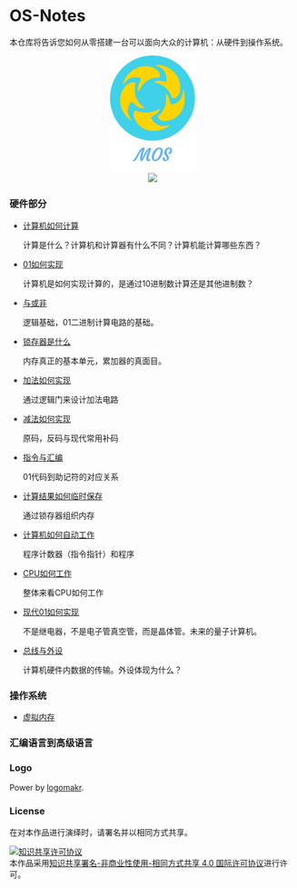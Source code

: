 # OS-Notes

本仓库将告诉您如何从零搭建一台可以面向大众的计算机：从硬件到操作系统。               

<div align="center"> 
    <img src="other/moslogo.png" width="150px"/>
	<br/>
     <a href="https://3249977074.gitbook.io/os-notes/">
         <img src="https://img.shields.io/badge/_-gitbook-4ab8a1.svg">
    </a> 
</div>



### 硬件部分

- [计算机如何计算](notes/计算机如何计算.md)

  计算是什么？计算机和计算器有什么不同？计算机能计算哪些东西？

- [01如何实现]()

  计算机是如何实现计算的，是通过10进制数计算还是其他进制数？

- [与或非]()

  逻辑基础，01二进制计算电路的基础。

- [锁存器是什么]()

  内存真正的基本单元，累加器的真面目。

- [加法如何实现]()

  通过逻辑门来设计加法电路

- [减法如何实现]()

  原码，反码与现代常用补码

- [指令与汇编]()

  01代码到助记符的对应关系

- [计算结果如何临时保存]()

  通过锁存器组织内存

- [计算机如何自动工作]()

  程序计数器（指令指针）和程序

- [CPU如何工作]()

  整体来看CPU如何工作

- [现代01如何实现]()

  不是继电器，不是电子管真空管，而是晶体管。未来的量子计算机。

- [总线与外设]()

  计算机硬件内数据的传输。外设体现为什么？

### 操作系统

- [虚拟内存](notes/virtual-memory.md)

### 汇编语言到高级语言

### Logo

Power by [logomakr](https://logomakr.com/).
### License
在对本作品进行演绎时，请署名并以相同方式共享。

<a rel="license" href="http://creativecommons.org/licenses/by-nc-sa/4.0/"><img alt="知识共享许可协议" style="border-width:0" src="https://i.creativecommons.org/l/by-nc-sa/4.0/88x31.png" /></a><br />本作品采用<a rel="license" href="http://creativecommons.org/licenses/by-nc-sa/4.0/">知识共享署名-非商业性使用-相同方式共享 4.0 国际许可协议</a>进行许可。
